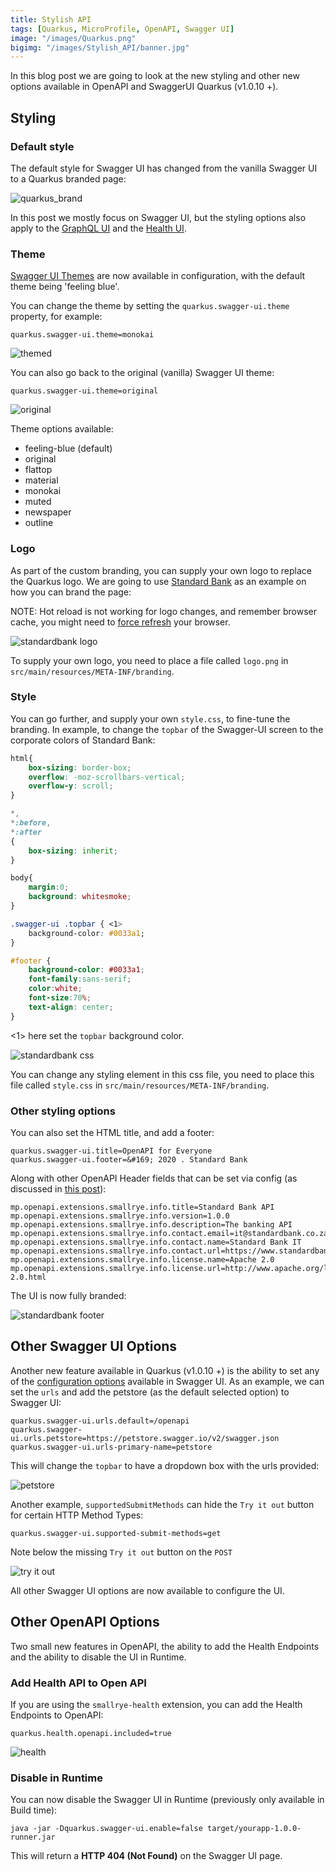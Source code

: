 ```yaml
---
title: Stylish API
tags: [Quarkus, MicroProfile, OpenAPI, Swagger UI]
image: "/images/Quarkus.png"
bigimg: "/images/Stylish_API/banner.jpg"
---
```


In this blog post we are going to look at the new styling and other new options available in OpenAPI and SwaggerUI Quarkus (v1.0.10 +).

## Styling

### Default style

The default style for Swagger UI has changed from the vanilla Swagger UI to a Quarkus branded page:

![quarkus_brand](/images/Stylish_API/quarkus_brand.png)

In this post we mostly focus on Swagger UI, but the styling options also apply to the [GraphQL UI](https://quarkus.io/guides/microprofile-graphql#graphiql-ui) and the [Health UI](https://quarkus.io/guides/microprofile-health#health-ui).

### Theme

[Swagger UI Themes](https://ostranme.github.io/swagger-ui-themes/) are now available in configuration, with the default theme being 'feeling blue'.

You can change the theme by setting the `quarkus.swagger-ui.theme` property, for example:

```properties
quarkus.swagger-ui.theme=monokai
```

![themed](/images/Stylish_API/themed.png)

You can also go back to the original (vanilla) Swagger UI theme:

```properties
quarkus.swagger-ui.theme=original
```

![original](/images/Stylish_API/original.png)

Theme options available:

* feeling-blue (default)
* original
* flattop
* material
* monokai
* muted
* newspaper
* outline

### Logo

As part of the custom branding, you can supply your own logo to replace the Quarkus logo. We are going to use [Standard Bank](https://www.standardbank.co.za/) as an example on how you can brand the page:


NOTE: Hot reload is not working for logo changes, and remember browser cache, you might need to [force refresh](https://refreshyourcache.com/en/cache/) your browser.

![standardbank logo](/images/Stylish_API/standardbank_logo.png)

To supply your own logo, you need to place a file called `logo.png` in `src/main/resources/META-INF/branding`.

### Style

You can go further, and supply your own `style.css`, to fine-tune the branding. In example, to change the `topbar` of the Swagger-UI screen to the corporate colors of Standard Bank:

```css
html{
    box-sizing: border-box;
    overflow: -moz-scrollbars-vertical;
    overflow-y: scroll;
}

*,
*:before,
*:after
{
    box-sizing: inherit;
}

body{
    margin:0;
    background: whitesmoke;
}

.swagger-ui .topbar { <1>
    background-color: #0033a1;
}

#footer {
    background-color: #0033a1;
    font-family:sans-serif;
    color:white;
    font-size:70%;
    text-align: center;
}
```

<1> here set the `topbar` background color.

![standardbank css](/images/Stylish_API/standardbank_css.png)

You can change any styling element in this css file, you need to place this file called `style.css` in `src/main/resources/META-INF/branding`.

### Other styling options

You can also set the HTML title, and add a footer:

```properties
quarkus.swagger-ui.title=OpenAPI for Everyone
quarkus.swagger-ui.footer=&#169; 2020 . Standard Bank
```

Along with other OpenAPI Header fields that can be set via config (as discussed in [this post](/post/openapi_for_everyone/)):

```properties
mp.openapi.extensions.smallrye.info.title=Standard Bank API
mp.openapi.extensions.smallrye.info.version=1.0.0
mp.openapi.extensions.smallrye.info.description=The banking API
mp.openapi.extensions.smallrye.info.contact.email=it@standardbank.co.za
mp.openapi.extensions.smallrye.info.contact.name=Standard Bank IT
mp.openapi.extensions.smallrye.info.contact.url=https://www.standardbank.com
mp.openapi.extensions.smallrye.info.license.name=Apache 2.0
mp.openapi.extensions.smallrye.info.license.url=http://www.apache.org/licenses/LICENSE-2.0.html
```

The UI is now fully branded:

![standardbank footer](/images/Stylish_API/standardbank_footer.png)

## Other Swagger UI Options

Another new feature available in Quarkus (v1.0.10 +) is the ability to set any of the [configuration options](https://swagger.io/docs/open-source-tools/swagger-ui/usage/configuration/) available in Swagger UI. As an example, we can set the `urls` and add the petstore (as the default selected option) to Swagger UI:

```properties
quarkus.swagger-ui.urls.default=/openapi
quarkus.swagger-ui.urls.petstore=https://petstore.swagger.io/v2/swagger.json
quarkus.swagger-ui.urls-primary-name=petstore
```

This will change the `topbar` to have a dropdown box with the urls provided:

![petstore](/images/Stylish_API/petstore.png)

Another example, `supportedSubmitMethods` can hide the `Try it out` button for certain HTTP Method Types:

```properties
quarkus.swagger-ui.supported-submit-methods=get
```

Note below the missing `Try it out` button on the `POST`

![try it out](/images/Stylish_API/tryitout.png)

All other Swagger UI options are now available to configure the UI.

## Other OpenAPI Options

Two small new features in OpenAPI, the ability to add the Health Endpoints and the ability to disable the UI in Runtime.

### Add Health API to Open API

If you are using the `smallrye-health` extension, you can add the Health Endpoints to OpenAPI:

```properties
quarkus.health.openapi.included=true
```

![health](/images/Stylish_API/health.png)

### Disable in Runtime

You can now disable the Swagger UI in Runtime (previously only available in Build time):

```
java -jar -Dquarkus.swagger-ui.enable=false target/yourapp-1.0.0-runner.jar
```

This will return a **HTTP 404 (Not Found)** on the Swagger UI page.
